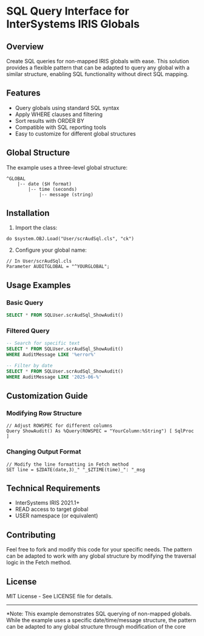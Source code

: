 # SQL Query Interface for InterSystems IRIS Globals

## Overview
Create SQL queries for non-mapped IRIS globals with ease. This solution provides a flexible pattern that can be adapted to query any global with a similar structure, enabling SQL functionality without direct SQL mapping.

## Features
- Query globals using standard SQL syntax
- Apply WHERE clauses and filtering
- Sort results with ORDER BY
- Compatible with SQL reporting tools
- Easy to customize for different global structures

## Global Structure
The example uses a three-level global structure:
```
^GLOBAL
    |-- date ($H format)
        |-- time (seconds)
            |-- message (string)
```

## Installation

1. Import the class:
```objectscript
do $system.OBJ.Load("User/scrAudSql.cls", "ck")
```

2. Configure your global name:
```objectscript
// In User/scrAudSql.cls
Parameter AUDITGLOBAL = "^YOURGLOBAL";
```

## Usage Examples

### Basic Query
```sql
SELECT * FROM SQLUser.scrAudSql_ShowAudit()
```

### Filtered Query
```sql
-- Search for specific text
SELECT * FROM SQLUser.scrAudSql_ShowAudit()
WHERE AuditMessage LIKE '%error%'

-- Filter by date
SELECT * FROM SQLUser.scrAudSql_ShowAudit()
WHERE AuditMessage LIKE '2025-06-%'
```

## Customization Guide

### Modifying Row Structure
```objectscript
// Adjust ROWSPEC for different columns
Query ShowAudit() As %Query(ROWSPEC = "YourColumn:%String") [ SqlProc ]
```

### Changing Output Format
```objectscript
// Modify the line formatting in Fetch method
SET line = $ZDATE(date,3)_" "_$ZTIME(time)_": "_msg
```

## Technical Requirements
- InterSystems IRIS 2021.1+
- READ access to target global
- USER namespace (or equivalent)

## Contributing
Feel free to fork and modify this code for your specific needs. The pattern can be adapted to work with any global structure by modifying the traversal logic in the Fetch method.

## License
MIT License - See LICENSE file for details.

---
*Note: This example demonstrates SQL querying of non-mapped globals. While the example uses a specific date/time/message structure, the pattern can be adapted to any global structure through modification of the core
